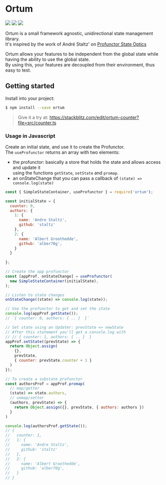Ortum
=====

![](https://img.shields.io/codeship/a1ced050-e5b1-0136-a839-2ea949930c0f.svg)
![](https://img.shields.io/npm/dt/ortum.svg)
![](https://img.shields.io/bundlephobia/min/ortum.svg)

Ortum is a small framework agnostic, unidirectional state 
management library.  
It's inspired by the work of André Staltz' on [Profunctor State Optics](https://github.com/staltz/use-profunctor-state)

Ortum allows your features to be independent from the global state while having 
the ability to use the global state.  
By using this, your features are decoupled from their environment, thus easy to test.


Getting started
---------------

Install into your project:

```bash
$ npm install --save ortum
```

> Give it a try at: https://stackblitz.com/edit/ortum-counter?file=src/counter.ts

### Usage in Javascript

Create an initial state, and use it to create the Profunctor.  
The `useProfunctor` returns an array with two elements: 
 - the profunctor: basically a store that holds the state and allows access and update it  
 using the functions `getState`, `setState` and `promap`.
 - an onStateChange that you can pass a callback of `(state) => console.log(state)`

```js
const { SimpleStateContainer, useProfunctor } = require('ortum');

const initialState = { 
  counter: 0, 
  authors: {
    1: {
      name: 'Andre Staltz',
      github: 'staltz'
    },
    2: {
      name: 'Albert Groothedde',
      github: 'alber70g',
    }
  }
  
};

// Create the app profunctor
const [appProf, onStateChange] = useProfunctor(
  new SimpleStateContainer(initialState),
);

// Listen to state changes
onStateChange((state) => console.log(state));

// Use the profunctor to get and set the state
console.log(appProf.getState()); 
// `{ counter: 0, authors: { .. }  }` 

// Set state using an Updater: prevState => newState
// After this statement you'll get a console.log with 
// // { counter: 1, authors: { .. }  }
appProf.setState((prevState) => {
  return Object.assign(
    {}, 
    prevState, 
    { counter: prevState.counter + 1 }
  )
});

// To create a substate profunctor
const authorsProf = appProf.promap(
  // map/getter
  (state) => state.authors,
  // unmap/setter
  (authors, prevState) => {
    return Object.assign({}, prevState, { authors: authors })
  }
)

console.log(authorsProf.getState()); 
// { 
//   counter: 1,
//   1: {
//     name: 'Andre Staltz',
//     github: 'staltz'
//   },
//   2: {
//     name: 'Albert Groothedde',
//     github: 'alber70g',
//   }
// }

```
